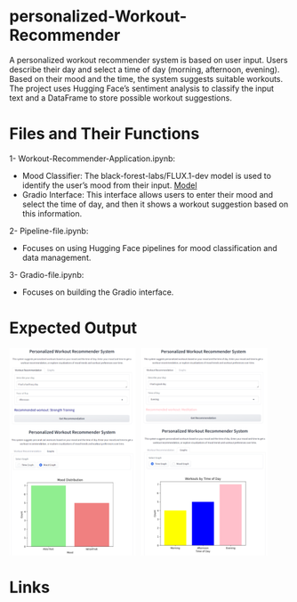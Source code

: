 # personalized-Workout-Recommender

 A personalized workout recommender system is based on user input. Users describe their day and select a time of day (morning, afternoon, evening). Based on their mood and the time, the system suggests suitable workouts. The project uses Hugging Face’s sentiment analysis to classify the input text and a DataFrame to store possible workout suggestions.



# Files and Their Functions

1- Workout-Recommender-Application.ipynb:
- Mood Classifier: The black-forest-labs/FLUX.1-dev model is used to identify the user’s mood from their input. [Model]([https://pages.github.com/](https://huggingface.co/black-forest-labs/FLUX.1-dev))
- Gradio Interface: This interface allows users to enter their mood and select the time of day, and then it shows a workout suggestion based on this information.

2- Pipeline-file.ipynb:
- Focuses on using Hugging Face pipelines for mood classification and data management.

3- Gradio-file.ipynb: 
- Focuses on building the Gradio interface.



# Expected Output

<div style="display: flex;">
    <img src="images/1.png" alt="Image 1" style="width: 45%; margin-right: 10px;">
    <img src="images/2.png" alt="Image 2" style="width: 45%;">
</div>
<div style="display: flex;">
    <img src="images/graph1.png" alt="Image 1" style="width: 45%; margin-right: 10px;">
    <img src="images/graph2.png" alt="Image 2" style="width: 45%;">
</div>


# Links
